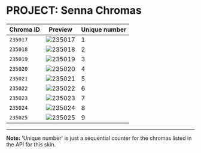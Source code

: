 # PROJECT: Senna Chromas

| Chroma ID | Preview | Unique number |
|---|---|---|
| `235017` | ![235017](https://raw.communitydragon.org/latest/plugins/rcp-be-lol-game-data/global/default/v1/champion-chroma-images/235/235017.png) | 1 |
| `235018` | ![235018](https://raw.communitydragon.org/latest/plugins/rcp-be-lol-game-data/global/default/v1/champion-chroma-images/235/235018.png) | 2 |
| `235019` | ![235019](https://raw.communitydragon.org/latest/plugins/rcp-be-lol-game-data/global/default/v1/champion-chroma-images/235/235019.png) | 3 |
| `235020` | ![235020](https://raw.communitydragon.org/latest/plugins/rcp-be-lol-game-data/global/default/v1/champion-chroma-images/235/235020.png) | 4 |
| `235021` | ![235021](https://raw.communitydragon.org/latest/plugins/rcp-be-lol-game-data/global/default/v1/champion-chroma-images/235/235021.png) | 5 |
| `235022` | ![235022](https://raw.communitydragon.org/latest/plugins/rcp-be-lol-game-data/global/default/v1/champion-chroma-images/235/235022.png) | 6 |
| `235023` | ![235023](https://raw.communitydragon.org/latest/plugins/rcp-be-lol-game-data/global/default/v1/champion-chroma-images/235/235023.png) | 7 |
| `235024` | ![235024](https://raw.communitydragon.org/latest/plugins/rcp-be-lol-game-data/global/default/v1/champion-chroma-images/235/235024.png) | 8 |
| `235025` | ![235025](https://raw.communitydragon.org/latest/plugins/rcp-be-lol-game-data/global/default/v1/champion-chroma-images/235/235025.png) | 9 |

---

**Note:** 'Unique number' is just a sequential counter for the chromas listed in the API for this skin.
